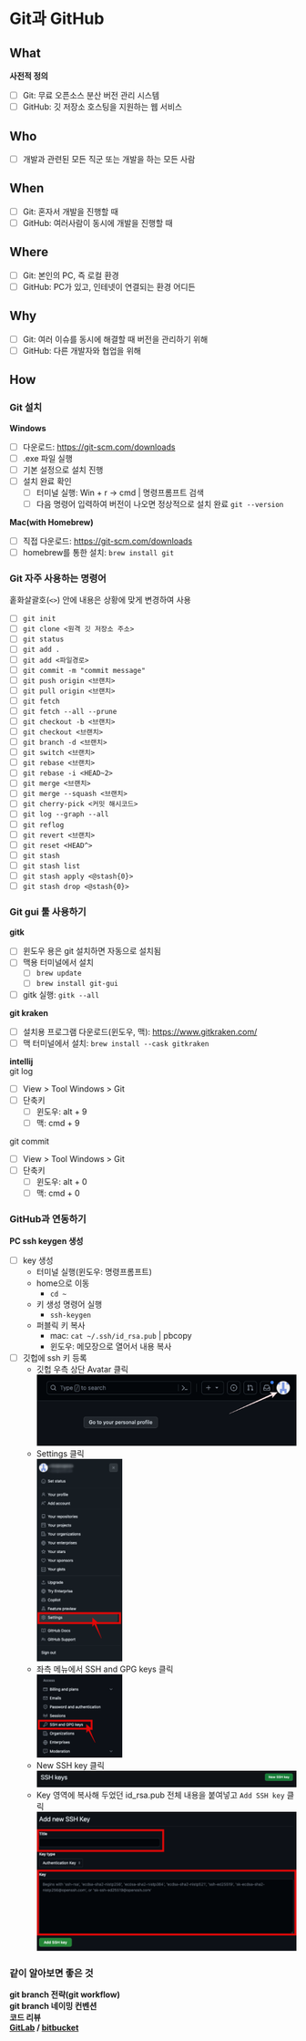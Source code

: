 # Git과 GitHub

## What

**사전적 정의**  

- [ ] Git: 무료 오픈소스 분산 버전 관리 시스템  
- [ ] GitHub: 깃 저장소 호스팅을 지원하는 웹 서비스

## Who

- [ ] 개발과 관련된 모든 직군 또는 개발을 하는 모든 사람  

## When

- [ ] Git: 혼자서 개발을 진행할 때  
- [ ] GitHub: 여러사람이 동시에 개발을 진행할 때  

## Where

- [ ] Git: 본인의 PC, 즉 로컬 환경  
- [ ] GitHub: PC가 있고, 인테넷이 연결되는 환경 어디든

## Why

- [ ] Git: 여러 이슈를 동시에 해결할 때 버전을 관리하기 위해  
- [ ] GitHub: 다른 개발자와 협업을 위해  

## How

### Git 설치  

**Windows**  

- [ ] 다운로드: https://git-scm.com/downloads  
- [ ] .exe 파일 실행
- [ ] 기본 설정으로 설치 진행
- [ ] 설치 완료 확인
  - [ ] 터미널 실행: Win + r -> cmd | 명령프롬프트 검색  
  - [ ] 다음 명령어 입력하여 버전이 나오면 정상적으로 설치 완료 `git --version`  

**Mac(with Homebrew)**  
- [ ] 직접 다운로드: https://git-scm.com/downloads  
- [ ] homebrew를 통한 설치: `brew install git`  

### Git 자주 사용하는 명령어
홑화살괄호(`<>`) 안에 내용은 상황에 맞게 변경하여 사용
- [ ] `git init`
- [ ] `git clone <원격 깃 저장소 주소>`
- [ ] `git status`
- [ ] `git add .`
- [ ] `git add <파일경로>`
- [ ] `git commit -m "commit message"`
- [ ] `git push origin <브랜치>`
- [ ] `git pull origin <브랜치>`
- [ ] `git fetch`
- [ ] `git fetch --all --prune`
- [ ] `git checkout -b <브랜치>`
- [ ] `git checkout <브랜치>`
- [ ] `git branch -d <브랜치>`
- [ ] `git switch <브랜치>`
- [ ] `git rebase <브랜치>`
- [ ] `git rebase -i <HEAD~2>`
- [ ] `git merge <브랜치>`
- [ ] `git merge --squash <브랜치>`
- [ ] `git cherry-pick <커밋 해시코드>`
- [ ] `git log --graph --all`
- [ ] `git reflog`
- [ ] `git revert <브랜치>`
- [ ] `git reset <HEAD^>`
- [ ] `git stash`
- [ ] `git stash list`
- [ ] `git stash apply <@stash{0}>`
- [ ] `git stash drop <@stash{0}>`

### Git gui 툴 사용하기

**gitk**
- [ ] 윈도우 용은 git 설치하면 자동으로 설치됨
- [ ] 맥용 터미널에서 설치
  - [ ] `brew update`
  - [ ] `brew install git-gui`
- [ ] gitk 실행: `gitk --all`

**git kraken**  
- [ ] 설치용 프로그램 다운로드(윈도우, 맥): https://www.gitkraken.com/
- [ ] 맥 터미널에서 설치: `brew install --cask gitkraken`

**intellij**   
git log
- [ ] View > Tool Windows > Git
- [ ] 단축키
  - [ ] 윈도우: alt + 9
  - [ ] 맥: cmd + 9

git commit
- [ ] View > Tool Windows > Git
- [ ] 단축키
  - [ ] 윈도우: alt + 0
  - [ ] 맥: cmd + 0

### GitHub과 연동하기

**PC ssh keygen 생성**

- [ ] key 생성
  - 터미널 실행(윈도우: 명령프롬프트)
  - home으로 이동 
    - `cd ~`
  - 키 생성 명령어 실행
    - `ssh-keygen`
  - 퍼블릭 키 복사
    - mac: `cat ~/.ssh/id_rsa.pub` | pbcopy
    - 윈도우: 메모장으로 열어서 내용 복사
- [ ] 깃헙에 ssh 키 등록  
  - 깃헙 우측 상단 Avatar 클릭  
    ![아마타클릭](img/image.png)  
  - Settings 클릭  
    <img src="img/image-1.png" width="150"/>
  - 좌측 메뉴에서 SSH and GPG keys 클릭  
    <img src="img/image-2.png" width="150"/>
  - New SSH key 클릭  
    <img src="img/image-3.png">
  - Key 영역에 복사해 두었던 id_rsa.pub 전체 내용을 붙여넣고 `Add SSH key` 클릭
    ![Alt text](img/image-4.png)

### 같이 알아보면 좋은 것

**git branch 전략(git workflow)**  
**git branch 네이밍 컨벤션**  
**코드 리뷰**  
**[GitLab](https://about.gitlab.com/free-trial/devsecops/?utm_medium=cpc&utm_source=google&utm_campaign=eg_apac_dmp_x_x_en_brand_apac_pr_rsa_br_exact_free-trial&utm_content=free-trial&_bt=363144592744&_bk=gitlab&_bm=e&_bn=g&_bg=75085129886&gad_source=1&gclid=CjwKCAiA5L2tBhBTEiwAdSxJXwJxdEI-X3cnBXiLVFiqtT4pGKmLxwopjmpF8Lxhaxd4RnkvtfPsZBoCEisQAvD_BwE) / [bitbucket](https://bitbucket.org/product?&aceid=&adposition=&adgroup=146989386670&campaign=18815940604&creative=632894031594&device=c&keyword=bitbucket&matchtype=e&network=g&placement=&ds_kids=p74128740641&ds_e=GOOGLE&ds_eid=700000001551985&ds_e1=GOOGLE&gad_source=1&acs_info=ZmluYWxfdXJsOiAiaHR0cHM6Ly9iaXRidWNrZXQub3JnL3Byb2R1Y3QiCg&gclid=CjwKCAiA5L2tBhBTEiwAdSxJXzOgKlFeSbp1yM7fS385BubBj-GWTHTTQBvIgahGg6arTHz3rrwUnRoCtWYQAvD_BwE&gclsrc=aw.ds)**  

  
